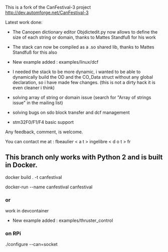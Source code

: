 This is a fork of the CanFestival-3 project http://dev.automforge.net/CanFestival-3

Latest work done:

- The Canopen dictionary editor Objdictedit.py now allows to define the size of each string or domain, thanks to Mattes Standfuß for his work 

- The stack can now be compiled as a .so shared lib, thanks to Mattes Standfuß for this also

- New example added : examples/linux/dcf

- I needed the stack to be more dynamic, i wanted to be able to dynamically build the OD and the CO_Data struct without any global declaration, so i have made few changes. (this is not a dirty hack it is even cleaner i think)

- solving array of string or domain issue (search for "Array of strings issue" in the mailing list)

- solving bugs on sdo block transfer and dcf management

- stm32F0/F1/F4 basic support

Any feedback, comment, is welcome.

You can contact me at : 
fbeaulier < a t > ingelibre < d o t > fr

## This branch only works with Python 2 and is built in Docker.

docker build . -t canfestival

docker-run --name canfestival canfestival

### or

work in devcontainer 

- New example added : examples/thruster_control

### on RPi
./configure --can=socket
